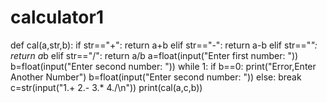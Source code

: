 # calculator1
def cal(a,str,b):
    if str=="+":
        return a+b
    elif str=="-":
        return a-b
    elif str=="*":
        return a*b
    elif str=="/":
        return a/b
a=float(input("Enter first number: "))
b=float(input("Enter second number: "))
while 1:
    if b==0:
        print("Error,Enter Another Number")
        b=float(input("Enter second number: ")) 
    else: 
        break
c=str(input("1.+ 2.- 3.* 4./\n"))
print(cal(a,c,b))
